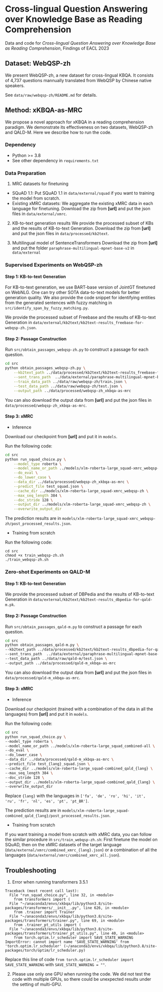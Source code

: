 # Cross-lingual Question Answering over Knowledge Base as Reading Comprehension
Data and code for *Cross-lingual Question Answering over Knowledge Base as Reading Comprehension*, Findings of EACL 2023

## Dataset: WebQSP-zh
We present WebQSP-zh, a new dataset for cross-lingual KBQA.
It consists of 4,737 questions mannually translated from WebQSP by Chinese native speakers.

See `data/raw/webqsp-zh/README.md` for details.

## Method: xKBQA-as-MRC
We propose a novel approach for xKBQA in a reading comprehension paradigm. 
We demonstrate its effectiveness on two datasets, WebQSP-zh and QALD-M.
Here we describe how to run the code.

### Dependency
* Python >= 3.8
* See other dependency in `requirements.txt`

### Data Preparation
1. MRC datasets for finetuning
* SQuAD 1.1: Put SQuAD 1.1 in `data/external/squad` if you want to training the model from scratch.
* Existing xMRC datasets: We aggregate the existing xMRC data in each language for finetuning. Download the zip from **[url]** and put the json files in `data/external/xmrc`.

2. KB-to-text generation results
We provide the processed subset of KBs and the results of KB-to-text Generation.
Download the zip from **[url]** and put the json files in `data/processed/kb2text`.

3. Multilingual model of SentenceTransformers
Download the zip from **[url]** and put the folder `paraphrase-multilingual-mpnet-base-v2` in `data/external`


### Supervised Experiments on WebQSP-zh
#### Step 1: KB-to-text Generation
For KB-to-text generation, we use BART-base version of JointGT finetuned on WebNLG.
One can try other SOTA data-to-text models for better generation quality. 
We also provide the code snippet for identifying entities from the generated sentences with fuzzy matching in `src/identify_span_by_fuzzy_matching.py`.  

We provide the processed subset of Freebase and the results of KB-to-text Generation in `data/external/kb2text/kb2text-results_freebase-for-webqsp-zh.json`.

#### Step 2: Passage Construction
Run `src/obtain_passages_webqsp-zh.py` to construct a passage for each question.

```bash
cd src
python obtain_passages_webqsp-zh.py \
    --kb2text_path ../data/processed/kb2text/kb2text-results_freebase-for-webqsp-zh.json \
    --sent_trans_path  ../data/external/paraphrase-multilingual-mpnet-base-v2 \
    --train_data_path ../data/raw/webqsp-zh/train.json \
    --test_data_path ../data/raw/webqsp-zh/test.json \
    --output_path ../data/processed/webqsp-zh_xkbqa-as-mrc 
```

You can also download the output data from **[url]** and put the json files in `data/processed/webqsp-zh_xkbqa-as-mrc`.

#### Step 3: xMRC

* Inference
  
Download our checkpoint from **[url]** and put it in `models`.

Run the following code:
```bash
cd src
python run_squad_choice.py \
    --model_type roberta \
    --model_name_or_path ../models/xlm-roberta-large_squad-xmrc_webqsp-zh \
    --do_eval \
    --do_lower_case \
    --data_dir ../data/processed/webqsp-zh_xkbqa-as-mrc \
    --predict_file test_squad.json \
    --cache_dir ../models/xlm-roberta-large_squad-xmrc_webqsp-zh \
    --max_seq_length 384 \
    --doc_stride 128 \
    --output_dir ../models/xlm-roberta-large_squad-xmrc_webqsp-zh \
    --overwrite_output_dir
```
The prediction results are in `models/xlm-roberta-large_squad-xmrc_webqsp-zh/post_processed_results.json`.

* Training from scratch
  
Run the following code:
```
cd src
chmod +x train_webqsp-zh.sh
./train_webqsp-zh.sh
```


### Zero-shot Experiments on QALD-M
#### Step 1: KB-to-text Generation
We provide the processed subset of DBPedia and the results of KB-to-text Generation in `data/external/kb2text/kb2text-results_dbpedia-for-qald-m.pk`.

#### Step 2: Passage Construction
Run `src/obtain_passages_qald-m.py` to construct a passage for each question.

```bash
cd src
python obtain_passages_qald-m.py \
--kb2text_path ../data/processed/kb2text/kb2text-results_dbpedia-for-qald-m.pk \
--sent_trans_path  ../data/external/paraphrase-multilingual-mpnet-base-v2 \
--test_data_path ../data/raw/qald-m/test.json \
--output_path ../data/processed/qald-m_xkbqa-as-mrc 
```

You can also download the output data from **[url]** and put the json files in `data/processed/qald-m_xkbqa-as-mrc`.

#### Step 3: xMRC

* Inference
  
Download our checkpoint (trained with a combination of the data in all the languages) from **[url]** and put it in `models`.


Run the following code:
```bash
cd src
python run_squad_choice.py \
--model_type roberta \
--model_name_or_path ../models/xlm-roberta-large_squad_combined-all \
--do_eval \
--do_lower_case \
--data_dir ../data/processed/qald-m_xkbqa-as-mrc \
--predict_file test_{lang}_squad.json \
--cache_dir ../models/xlm-roberta-large_squad-combined_qald_{lang} \
--max_seq_length 384 \
--doc_stride 128 \
--output_dir ../models/xlm-roberta-large_squad-combined_qald_{lang} \
--overwrite_output_dir
```

Replace `{lang}` with the languages in `['fa', 'de', 'ro', 'hi', 'it', 'ru', 'fr', 'nl', 'es', 'pt', 'pt_BR']`.

The prediction results are in `models/xlm-roberta-large_squad-combined_qald_{lang}/post_processed_results.json`.

* Training from scratch

If you want training a model from scratch with xMRC data, you can follow the similar procedure in `src/train_webqsp-zh.sh`: First finetune the model on SQuAD, then on the xMRC datasets of the target language (`data/external/xmrc/combined_xmrc_{lang}.json`) or a combination of all the languages (`data/external/xmrc/combined_xmrc_all.json`).


## Troubleshooting
1. Error when running transformers 3.5.1
```
Traceback (most recent call last):
  File "run_squad_choice.py", line 32, in <module>
    from transformers import (
  File "~/anaconda3/envs/xkbqa/lib/python3.8/site-packages/transformers/__init__.py", line 626, in <module>
    from .trainer import Trainer
  File "~/anaconda3/envs/xkbqa/lib/python3.8/site-packages/transformers/trainer.py", line 69, in <module>
    from .trainer_pt_utils import (
  File "~/anaconda3/envs/xkbqa/lib/python3.8/site-packages/transformers/trainer_pt_utils.py", line 40, in <module>
    from torch.optim.lr_scheduler import SAVE_STATE_WARNING
ImportError: cannot import name 'SAVE_STATE_WARNING' from 'torch.optim.lr_scheduler' (~/anaconda3/envs/xkbqa/lib/python3.8/site-packages/torch/optim/lr_scheduler.py)
```
Replace this line of code `from torch.optim.lr_scheduler import SAVE_STATE_WARNING` with `SAVE_STATE_WARNING = ""`.

2. Please use only one GPU when running the code. We did not test the code with multiple GPUs, so there could be unexpected results under the setting of multi-GPU. 